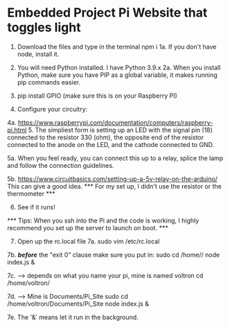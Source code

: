 # Embedded Project Pi Website that toggles light


1. Download the files and type in the terminal npm i
  1a. If you don't have node, install it.

2. You will need Python installed. I have Python 3.9.x
  2a. When you install Python, make sure you have PIP as a global variable, it makes running pip commands easier.

3. pip install GPIO (make sure this is on your Raspberry PI)
  
4. Configure your circuitry:

  4a. https://www.raspberrypi.com/documentation/computers/raspberry-pi.html
5. The simpliest form is setting up an LED with the signal pin (18) connected to the resistor 330 (ohm), the opposite end of the resistor connected to the anode on the LED, and the cathode connected to GND.
   
  5a. When you feel ready, you can connect this up to a relay, splice the lamp and follow the connection guidelines.
   
  5b. https://www.circuitbasics.com/setting-up-a-5v-relay-on-the-arduino/ This can give a good idea. *** For my set up, I didn't use the resistor or the thermometer ***
  
6. See if it runs!

*** Tips: When you ssh into the Pi and the code is working, I highly recommend you set up the server to launch on boot. ***

7. Open up the rc.local file 
  7a. sudo vim /etc/rc.local
   
  7b. ***before*** the "exit 0" clause make sure you put in:
    sudo cd /home/<pi>/<path to your folder>
    node index.js &
    
  7c. <pi> --> depends on what you name your pi, mine is named voltron
    cd /home/voltron/
    
  7d. <path to your folder> --> Mine is Documents/Pi_Site
    sudo cd /home/voltron/Documents/Pi_Site
    node index.js &
    
  7e. The '&' means let it run in the background.


